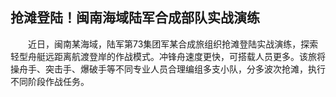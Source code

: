 ## 抢滩登陆！闽南海域陆军合成部队实战演练
　　近日，闽南某海域，陆军第73集团军某合成旅组织抢滩登陆实战演练，探索轻型舟艇远距离航渡登岸的作战模式。冲锋舟速度更快，可搭载人员更多。该旅将操舟手、突击手、爆破手等不同专业人员合理编组多支小队，分多波次抢滩，执行不同阶段作战任务。


